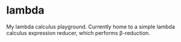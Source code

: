 lambda
======
My lambda calculus playground. Currently home to a simple lambda calculus
expression reducer, which performs β-reduction.
